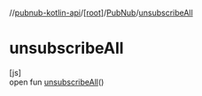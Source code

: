 //[pubnub-kotlin-api](../../../index.md)/[[root]](../index.md)/[PubNub](index.md)/[unsubscribeAll](unsubscribe-all.md)

# unsubscribeAll

[js]\
open fun [unsubscribeAll](unsubscribe-all.md)()
